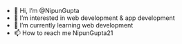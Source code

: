 - 👋 Hi, I’m @NipunGupta
- 👀 I’m interested in web development & app development 
- 🌱 I’m currently learning web development 
- 📫 How to reach me NipunGupta21

<!---
NipunGupta21/NipunGupta21 is a ✨ special ✨ repository because its `README.md` (this file) appears on your GitHub profile.
You can click the Preview link to take a look at your changes.
--->
